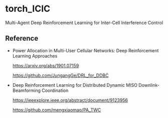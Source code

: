 # torch_ICIC

Multi-Agent Deep Reinforcement Learning for Inter-Cell Interference Control

## Reference
* Power Allocation in Multi-User Cellular Networks: Deep Reinforcement Learning Approaches

    https://arxiv.org/abs/1901.07159
    
    https://github.com/JungangGe/DRL_for_DDBC

* Deep Reinforcement Learning for Distributed Dynamic MISO Downlink-Beamforming Coordination

    https://ieeexplore.ieee.org/abstract/document/9123956

    https://github.com/mengxiaomao/PA_TWC